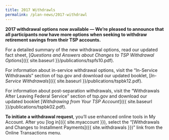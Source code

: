 ```yaml
---
title: 2017 Withdrawls
permalink: /plan-news/2017-withdrawl
---
```

**2017 withdrawal options now available &#8212; We’re pleased to announce that all participants now have more options when seeking to withdraw retirement savings from their TSP accounts.**

For a detailed summary of the new withdrawal options, read our updated fact sheet, [_Questions and Answers about Changes to TSP Withdrawal Options_]({{ site.baseurl }}/publications/tspfs10.pdf).

For information about in-service withdrawal options, visit the “In-Service Withdrawals” section of tsp.gov and download our updated booklet, [_In-Service Withdrawals_]({{ site.baseurl }}/publications/tspbk12.pdf).

For information about post-separation withdrawals, visit the “Withdrawals After Leaving Federal Service” section of tsp.gov and download our updated booklet [_Withdrawing from Your TSP Account_]({{ site.baseurl }}/publications/tspbk02.pdf).

**To initiate a withdrawal request**, you’ll use enhanced online tools in My Account. After you [log in]({{ site.myaccount }}), select the “[Withdrawals and Changes to Installment Payments]({{ site.withdrawals }})” link from the Online Transactions menu.
